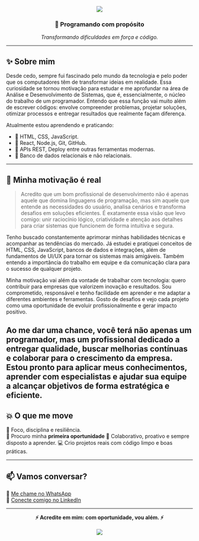 <!-- Cabeçalho com fundo e destaque -->
<div align="center">
  <img src="https://capsule-render.vercel.app/api?type=waving&color=0:007ACC,100:1DB954&height=200&section=header&text=Alexsandro%20Oliveira&fontSize=40&fontColor=ffffff" />
</div>

<h3 align="center">🚀 Programando com propósito</h3>
<p align="center"><em>Transformando dificuldades em força e código.</em></p>

---

## ✨ Sobre mim

Desde cedo, sempre fui fascinado pelo mundo da tecnologia e pelo poder que os computadores têm de transformar ideias em realidade. Essa curiosidade se tornou motivação para estudar e me aprofundar na área de Análise e Desenvolvimento de Sistemas, que é, essencialmente, o núcleo do trabalho de um programador. Entendo que essa função vai muito além de escrever códigos: envolve compreender problemas, projetar soluções, otimizar processos e entregar resultados que realmente façam diferença.

Atualmente estou aprendendo e praticando:

- 🔹 HTML, CSS, JavaScript.
- 🔹 React, Node.js, Git, GitHub.
- 🔹 APIs REST, Deploy entre outras ferramentas modernas.
- 🔹 Banco de dados relacionais e não relacionais.
---

## 🧭 Minha motivação é real

> Acredito que um bom profissional de desenvolvimento não é apenas aquele que domina linguagens de programação, mas sim aquele que entende as necessidades do usuário, analisa cenários e transforma desafios em soluções eficientes. É exatamente essa visão que levo comigo: unir raciocínio lógico, criatividade e atenção aos detalhes para criar sistemas que funcionem de forma intuitiva e segura.

Tenho buscado constantemente aprimorar minhas habilidades técnicas e acompanhar as tendências do mercado. Já estudei e pratiquei conceitos de HTML, CSS, JavaScript, bancos de dados e integrações, além de fundamentos de UI/UX para tornar os sistemas mais amigáveis. Também entendo a importância do trabalho em equipe e da comunicação clara para o sucesso de qualquer projeto.

Minha motivação vai além da vontade de trabalhar com tecnologia: quero contribuir para empresas que valorizem inovação e resultados. Sou comprometido, responsável e tenho facilidade em aprender e me adaptar a diferentes ambientes e ferramentas. Gosto de desafios e vejo cada projeto como uma oportunidade de evoluir profissionalmente e gerar impacto positivo.

Ao me dar uma chance, você terá não apenas um programador, mas um profissional dedicado a entregar qualidade, buscar melhorias contínuas e colaborar para o crescimento da empresa. Estou pronto para aplicar meus conhecimentos, aprender com especialistas e ajudar sua equipe a alcançar objetivos de forma estratégica e eficiente.
---

## 💥 O que me move

🔎 Foco, disciplina e resiliência.  
🎯 Procuro minha **primeira oportunidade** 
🤝 Colaborativo, proativo e sempre disposto a aprender.
💻 Crio projetos reais com código limpo e boas práticas.

---

## 📫 Vamos conversar?

📱 [Me chame no WhatsApp](https://wa.me/5515996822022)  
🔗 [Conecte comigo no LinkedIn](https://www.linkedin.com/in/alexsandro-aparecido-de-oliveira)

---

<div align="center">
  <strong>⚡ Acredite em mim: com oportunidade, vou além. ⚡</strong>
</div>

<br>

<div align="center">
  <img src="https://capsule-render.vercel.app/api?type=waving&color=1DB954&height=150&section=footer"/>
</div>
